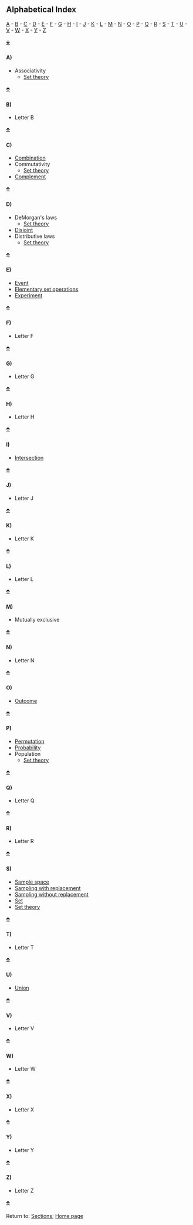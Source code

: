 ## Alphabetical Index

<a name="TOC"></a>
<a href="#LA">A</a>  -  <a href="#LB">B</a>  -  <a href="#LC">C</a>  -  <a href="#LD">D</a> -  <a href="#LE">E</a>  -  <a href="#LF">F</a>  -  <a href="#LG">G</a>  -  <a href="#LH">H</a>  -  <a href="#LI">I</a>  -  <a href="#LJ">J</a>  -  <a href="#LK">K</a>  -  <a href="#LL">L</a>  -  <a href="#LM">M</a>  -  <a href="#LN">N</a>  -  <a href="#LO">O</a>  -  <a href="#LP">P</a>  -  <a href="#LQ">Q</a>  -  <a href="#LR">R</a>  -  <a href="#LS">S</a>  -  <a href="#LT">T</a>  -  <a href="#LU">U</a>  -  <a href="#LV">V</a>  -  <a href="#LW">W</a>  -  <a href="#LX">X</a>  -  <a href="#LY">Y</a>   -  <a href="#LZ">Z</a>

<a href="#END">&#129147;</a>

<a name="LA"></a>
#### A)

* Associativity
  * <a href="https://rettopnivek.github.io/Tutorials_for_statistics/docs/C01_P001_Set_theory.html#S03_R01">Set theory</a>

<a href="#TOC">&#129145;</a>


<a name="LB"></a>
#### B)

* Letter B

<a href="#TOC">&#129145;</a>


<a name="LC"></a>
#### C)

* <a href="https://rettopnivek.github.io/Tutorials_for_statistics/docs/C01_P003_Combinatorics.html#S01_R04">Combination</a>
* Commutativity
  * <a href="https://rettopnivek.github.io/Tutorials_for_statistics/docs/C01_P001_Set_theory.html#S03_R01">Set theory</a>
* <a href="https://rettopnivek.github.io/Tutorials_for_statistics/docs/C01_P001_Set_theory.html#S03">Complement</a>

<a href="#TOC">&#129145;</a>


<a name="LD"></a>
#### D)

* DeMorgan's laws
  * <a href="https://rettopnivek.github.io/Tutorials_for_statistics/docs/C01_P001_Set_theory.html#S03_R01">Set theory</a>
* <a href="https://rettopnivek.github.io/Tutorials_for_statistics/docs/C01_P001_Set_theory.html#S03">Disjoint</a>
* Distributive laws
  * <a href="https://rettopnivek.github.io/Tutorials_for_statistics/docs/C01_P001_Set_theory.html#S03_R01">Set theory</a>

<a href="#TOC">&#129145;</a>


<a name="LE"></a>
#### E)

* <a href="https://rettopnivek.github.io/Tutorials_for_statistics/docs/C01_P001_Set_theory.html#S01">Event</a>
* <a href="https://rettopnivek.github.io/Tutorials_for_statistics/docs/C01_P001_Set_theory.html#S03">Elementary set operations</a>
* <a href="https://rettopnivek.github.io/Tutorials_for_statistics/docs/C01_P001_Set_theory.html#S01">Experiment</a>

<a href="#TOC">&#129145;</a>


<a name="LF"></a>
#### F)

* Letter F

<a href="#TOC">&#129145;</a>


<a name="LG"></a>
#### G)

* Letter G

<a href="#TOC">&#129145;</a>


<a name="LH"></a>
#### H)

* Letter H

<a href="#TOC">&#129145;</a>


<a name="LI"></a>
#### I)

* <a href="https://rettopnivek.github.io/Tutorials_for_statistics/docs/C01_P001_Set_theory.html#S03">Intersection</a>

<a href="#TOC">&#129145;</a>


<a name="LJ"></a>
#### J)

* Letter J

<a href="#TOC">&#129145;</a>


<a name="LK"></a>
#### K)

* Letter K

<a href="#TOC">&#129145;</a>


<a name="LL"></a>
#### L)

* Letter L

<a href="#TOC">&#129145;</a>


<a name="LM"></a>
#### M)

* Mutually exclusive

<a href="#TOC">&#129145;</a>


<a name="LN"></a>
#### N)

* Letter N

<a href="#TOC">&#129145;</a>


<a name="LO"></a>
#### O)

* <a href="https://rettopnivek.github.io/Tutorials_for_statistics/docs/C01_P001_Set_theory.html#S01">Outcome</a>

<a href="#TOC">&#129145;</a>


<a name="LP"></a>
#### P)

* <a href="https://rettopnivek.github.io/Tutorials_for_statistics/docs/C01_P003_Combinatorics.html#S01_R03">Permutation</a>
* <a href="https://rettopnivek.github.io/Tutorials_for_statistics/docs/C01_P000_Probability.html">Probability</a>
* Population
  * <a href="https://rettopnivek.github.io/Tutorials_for_statistics/docs/C01_P001_Set_theory.html#S01">Set theory</a>

<a href="#TOC">&#129145;</a>


<a name="LQ"></a>
#### Q)

* Letter Q

<a href="#TOC">&#129145;</a>


<a name="LR"></a>
#### R)

* Letter R

<a href="#TOC">&#129145;</a>


<a name="LS"></a>
#### S)

* <a href="https://rettopnivek.github.io/Tutorials_for_statistics/docs/C01_P001_Set_theory.html#S01">Sample space</a>
* <a href="https://rettopnivek.github.io/Tutorials_for_statistics/docs/C01_P003_Combinatorics.html#S01_R01">Sampling with replacement</a>
* <a href="https://rettopnivek.github.io/Tutorials_for_statistics/docs/C01_P003_Combinatorics.html#S01_R02">Sampling without replacement</a>
* <a href="https://rettopnivek.github.io/Tutorials_for_statistics/docs/C01_P001_Set_theory.html#S02">Set</a>
* <a href="https://rettopnivek.github.io/Tutorials_for_statistics/docs/C01_P001_Set_theory.html">Set theory</a>

<a href="#TOC">&#129145;</a>


<a name="LT"></a>
#### T)

* Letter T

<a href="#TOC">&#129145;</a>


<a name="LU"></a>
#### U)

* <a href="https://rettopnivek.github.io/Tutorials_for_statistics/docs/C01_P001_Set_theory.html#S03">Union</a>

<a href="#TOC">&#129145;</a>


<a name="LV"></a>
#### V)

* Letter V

<a href="#TOC">&#129145;</a>


<a name="LW"></a>
#### W)

* Letter W

<a href="#TOC">&#129145;</a>


<a name="LX"></a>
#### X)

* Letter X

<a href="#TOC">&#129145;</a>


<a name="LY"></a>
#### Y)

* Letter Y

<a href="#TOC">&#129145;</a>


<a name="LZ"></a>
#### Z)

* Letter Z

<a href="#TOC">&#129145;</a>


<a name="END"></a>
Return to:
[Sections](C00_P002_Chapters.md);
[Home page](https://rettopnivek.github.io/Tutorials_for_statistics/)
